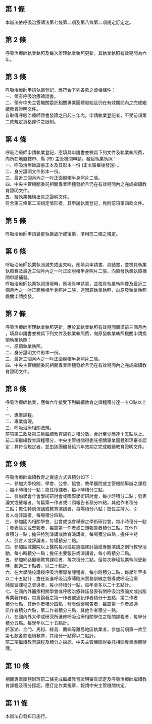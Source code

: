 第 1 條
-------
本辦法依呼吸治療師法第七條第二項及第八條第二項規定訂定之。

第 2 條
-------
呼吸治療師執業執照及每次辦理執業執照更新，其執業執照有效期間為六  
年。

第 3 條
-------
呼吸治療師申請執業登記，應符合下列各款之資格條件：                
一、領有呼吸治療師證書。                                          
二、領有中央主管機關委託相關專業團體發給且仍在有效期間內之完成繼  
    續教育證明文件。                                              
自取得呼吸治療師證書發證之日起三年內，申請執業登記者，不受前項第  
二款規定資格條件之限制。

第 4 條
-------
呼吸治療師申請執業登記，應填具申請書並檢具下列文件及執業執照費，    
向所在地直轄市、縣 (市) 主管機關申請，發給執業執照：                
一、呼吸治療師證書正本及其影本一份 (正本驗畢後發還) 。              
二、身分證明文件影本一份。                                          
三、最近三個月內之一吋正面脫帽半身照片二張。                        
四、中央主管機關委託相關專業團體發給且仍在有效期間內之完成繼續教    
    育證明文件。                                                    
五、擬執業機構出具之證明文件。                                      
符合第三條第二項規定情形者，其申請執業登記，免附前項第四款文件。

第 5 條
-------
呼吸治療師申請變更執業處所或復業，準用前二條之規定。

第 6 條
-------
呼吸治療師執業執照滅失或遺失時，應填具申請書、具結書，並檢具執業  
執照費及最近三個月內之一吋正面脫帽半身照片二張，向原發執業執照機  
關申請補發。                                                      
呼吸治療師執業執照損壞時，應填具申請書，並檢具執業執照費及最近三  
個月內之一吋正面脫帽半身照片二張，連同原執業執照，向原發執業執照  
機關申請換發。

第 7 條
-------
呼吸治療師辦理執業執照更新，應於其執業執照有效期間屆滿前三個月內  
，填具申請書並檢具下列文件及執業執照費，向原發執業執照機關申請換  
領執業執照：                                                      
一、原領執業執照。                                                
二、身分證明文件影本一份。                                        
三、最近三個月內之一吋正面脫帽半身照片二張。                      
四、中央主管機關委託相關專業團體發給且仍在有效期間內之完成繼續教  
    育證明文件。

第 8 條
-------
呼吸治療師執業，應每六年接受下列繼續教育之課程積分達一五○點以上  
：                                                                
一、專業課程。                                                    
二、專業倫理。                                                    
三、呼吸治療相關法規。                                            
前項第二款及第三款繼續教育課程之積分數，合計至少應達十五點以上。  
前二項繼續教育課程積分，中央主管機關得委託相關專業團體辦理審查認  
定；其符合規定者，並由該團體發給六年效期之完成繼續教育證明文件。

第 9 條
-------
呼吸治療師繼續教育之實施方式與積分如下：                          
一、參加大學校院、學會、公會、協會、教學醫院或主管機關舉辦之課程  
    ，每小時積分一點；擔任授課者，每小時積分三點。                
二、參加學會年會學術研討會或國際學術研討會，每小時積分二點；發表  
    論文或壁報者，每篇第一作者或口頭報告者積分四點，其他作者積分  
    二點；擔任特別演講或教育演講者，每場積分八點；擔任主持人、引  
    言人或評論者，每場積分四點。                                  
三、參加國內相關學會、公會或協會舉辦之學術研討會，每小時積分一點  
    ；發表論文或壁報者，每篇第一作者或口頭報告者積分二點，其他作  
    者積分一點；擔任特別演講或教育演講者，每場積分四點；擔任主持  
    人、引言人或評論者，每場積分二點。                            
四、參加區域醫院以上醫院每月或每週臨床討論或專題演講之例行教學活  
    動，每小時積分一點；擔任主要報告或演講者，每小時積分二點。    
五、參加網路繼續教育課程者，每次積分二點。但每次辦理執業執照更新  
    時，超過二十點者，以二十點計。                                
六、在大學院校講授呼吸治療專業課程者，每小時積分二點，每學年至多  
    以二十五點計；擔任新進呼吸治療師臨床實務訓練之督導或呼吸治療  
    師實習課程之督導者，每小時積分一點，每年至多以二十五點計。    
七、在國內外醫療相關學會或呼吸治療雜誌發表有關呼吸治療論文或出版  
    專業著作者，每篇論著之第一作者或通訊作者積分十五點，第二作者  
    積分七點，其他作者積分四點；發表個案報告者，每篇第一作者或通  
    訊作者積分六點，第二作者積分三點，其他作者積分一點。          
八、在國內外大學或研究所進修呼吸治療相關學位之相關課程者，每學分  
    積分五點。每學年以二十五點計。                                
於澎湖、金門、馬祖、綠島、蘭嶼等離島地區執業者，參加前項第一款至  
第七款各款繼續教育，其積分一點得以二點計。                        
前二項繼續教育課程及積分之採認，中央主管機關得委託相關專業團體辦  
理。

第 10 條
--------
相關專業團體辦理前二條完成繼續教育證明審查認定及呼吸治療師繼續教  
育課程及積分採認，應訂定作業規章，報請中央主管機關核定。

第 11 條
--------
本辦法自發布日施行。

